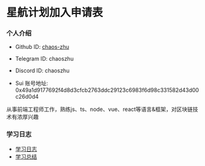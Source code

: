 # 星航计划加入申请表

### 个人介绍

* Github ID: [chaos-zhu](https://github.com/chaos-zhu)

* Telegram ID: chaoszhu

* Discord ID: chaoszhu

* Sui 账号地址: 0x49a1d9177692f4d8d3cfcb2763ddc29123c6983f6d98c331582d43d00c26d0d4

从事前端工程师工作，熟练js、ts、node、vue、react等语言&框架，对区块链技术有浓厚兴趣

### 学习日志

- [学习日志](journal.md)
- [学习总结](summary.md)
